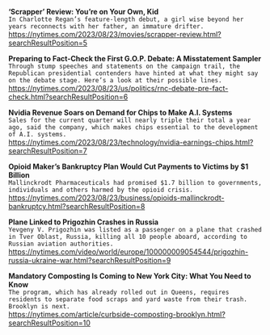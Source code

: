 **‘Scrapper’ Review: You’re on Your Own, Kid**\
`In Charlotte Regan’s feature-length debut, a girl wise beyond her years reconnects with her father, an immature drifter.`\
https://nytimes.com/2023/08/23/movies/scrapper-review.html?searchResultPosition=5

**Preparing to Fact-Check the First G.O.P. Debate: A Misstatement Sampler**\
`Through stump speeches and statements on the campaign trail, the Republican presidential contenders have hinted at what they might say on the debate stage. Here’s a look at their possible lines.`\
https://nytimes.com/2023/08/23/us/politics/rnc-debate-pre-fact-check.html?searchResultPosition=6

**Nvidia Revenue Soars on Demand for Chips to Make A.I. Systems**\
`Sales for the current quarter will nearly triple their total a year ago, said the company, which makes chips essential to the development of A.I. systems.`\
https://nytimes.com/2023/08/23/technology/nvidia-earnings-chips.html?searchResultPosition=7

**Opioid Maker’s Bankruptcy Plan Would Cut Payments to Victims by $1 Billion**\
`Mallinckrodt Pharmaceuticals had promised $1.7 billion to governments, individuals and others harmed by the opioid crisis.`\
https://nytimes.com/2023/08/23/business/opioids-mallinckrodt-bankruptcy.html?searchResultPosition=8

**Plane Linked to Prigozhin Crashes in Russia**\
`Yevgeny V. Prigozhin was listed as a passenger on a plane that crashed in Tver Oblast, Russia, killing all 10 people aboard, according to Russian aviation authorities.`\
https://nytimes.com/video/world/europe/100000009054544/prigozhin-russia-ukraine-war.html?searchResultPosition=9

**Mandatory Composting Is Coming to New York City: What You Need to Know**\
`The program, which has already rolled out in Queens, requires residents to separate food scraps and yard waste from their trash. Brooklyn is next.`\
https://nytimes.com/article/curbside-composting-brooklyn.html?searchResultPosition=10

